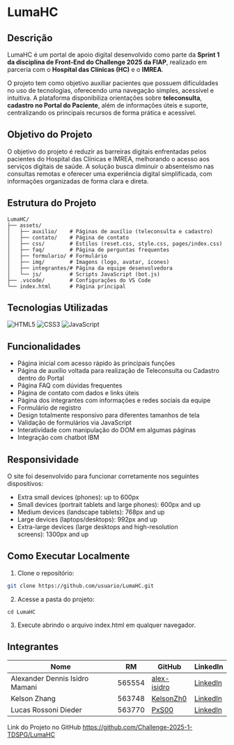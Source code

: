 # LumaHC

## Descrição

LumaHC é um portal de apoio digital desenvolvido como parte da **Sprint 1 da disciplina de Front-End do Challenge 2025 da FIAP**, realizado em parceria com o **Hospital das Clínicas (HC)** e o **IMREA**.

O projeto tem como objetivo auxiliar pacientes que possuem dificuldades no uso de tecnologias, oferecendo uma navegação simples, acessível e intuitiva. A plataforma disponibiliza orientações sobre **teleconsulta**, **cadastro no Portal do Paciente**, além de informações úteis e suporte, centralizando os principais recursos de forma prática e acessível.

## Objetivo do Projeto

O objetivo do projeto é reduzir as barreiras digitais enfrentadas pelos pacientes do Hospital das Clínicas e IMREA, melhorando o acesso aos serviços digitais de saúde. A solução busca diminuir o absenteísmo nas consultas remotas e oferecer uma experiência digital simplificada, com informações organizadas de forma clara e direta.

## Estrutura do Projeto

```
LumaHC/
├── assets/
│   ├── auxilio/    # Páginas de auxílio (teleconsulta e cadastro)
│   ├── contato/    # Página de contato
│   ├── css/        # Estilos (reset.css, style.css, pages/index.css)
│   ├── faq/        # Página de perguntas frequentes
│   ├── formulario/ # Formulário 
│   ├── img/        # Imagens (logo, avatar, ícones)
│   ├── integrantes/# Página da equipe desenvolvedora
│   └── js/         # Scripts JavaScript (bot.js)
├── .vscode/        # Configurações do VS Code
└── index.html      # Página principal
```

## Tecnologias Utilizadas

![HTML5](https://img.shields.io/badge/HTML5-E34F26?style=for-the-badge&logo=html5&logoColor=white)
![CSS3](https://img.shields.io/badge/CSS3-1572B6?style=for-the-badge&logo=css3&logoColor=white)
![JavaScript](https://img.shields.io/badge/JavaScript-F7DF1E?style=for-the-badge&logo=javascript&logoColor=black)


## Funcionalidades

- Página inicial com acesso rápido às principais funções
- Página de auxílio voltada para realização de Teleconsulta ou Cadastro dentro do Portal 
- Página FAQ com dúvidas frequentes
- Página de contato com dados e links úteis
- Página dos integrantes com informações e redes sociais da equipe
- Formulário de registro
- Design totalmente responsivo para diferentes tamanhos de tela
- Validação de formulários via JavaScript
- Interatividade com manipulação do DOM em algumas páginas
- Integração com chatbot IBM

## Responsividade

O site foi desenvolvido para funcionar corretamente nos seguintes dispositivos:

- Extra small devices (phones): up to 600px
- Small devices (portrait tablets and large phones): 600px and up
- Medium devices (landscape tablets): 768px and up
- Large devices (laptops/desktops): 992px and up
- Extra-large devices (large desktops and high-resolution screens): 1300px and up

## Como Executar Localmente

1. Clone o repositório:

```bash
git clone https://github.com/usuario/LumaHC.git
```
2. Acesse a pasta do projeto:
```
cd LumaHC
```
3. Execute abrindo o arquivo index.html em qualquer navegador.

## Integrantes

| Nome                           | RM      | GitHub                                        | LinkedIn                                                                |
| ------------------------------ | ------- | --------------------------------------------- | ----------------------------------------------------------------------- |
| Alexander Dennis Isidro Mamani | 565554  | [alex-isidro](https://github.com/alex-isidro) | [LinkedIn](https://www.linkedin.com/in/alexander-dennis-a3b48824b/)     |
| Kelson Zhang                   | 563748  | [KelsonZh0](https://github.com/KelsonZh0)     | [LinkedIn](https://www.linkedin.com/in/kelson-zhang-211456323/)         |
| Lucas Rossoni Dieder           | 563770  | [PxS00](https://github.com/PxS00)             | [LinkedIn](https://www.linkedin.com/in/lucas-rossoni-dieder-32242a353/) |

Link do Projeto no GitHub
https://github.com/Challenge-2025-1-TDSPG/LumaHC


